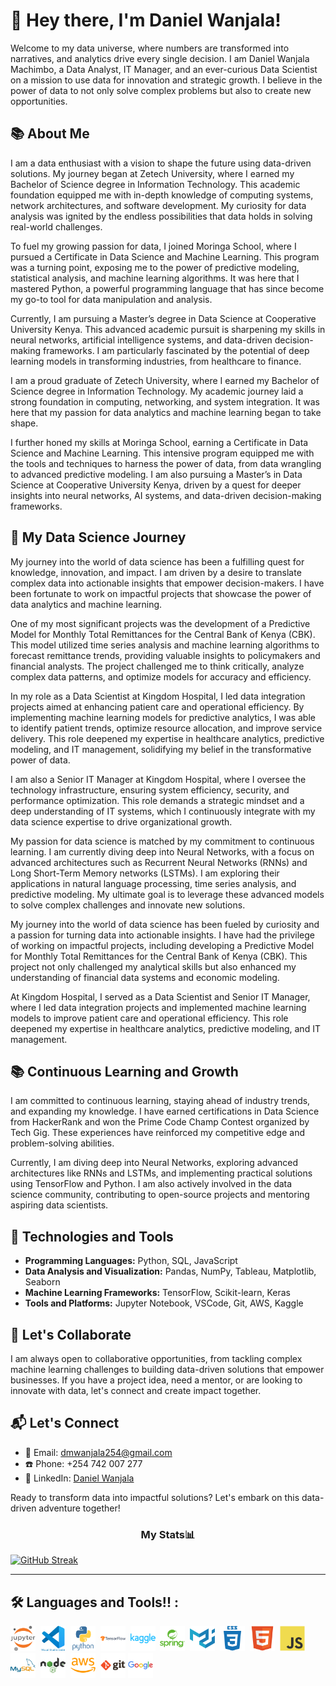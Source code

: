 # 🚀 Hey there, I'm Daniel Wanjala!

Welcome to my data universe, where numbers are transformed into narratives, and analytics drive every single decision. I am Daniel Wanjala Machimbo, a Data Analyst, IT Manager, and an ever-curious Data Scientist on a mission to use data for innovation and strategic growth. I believe in the power of data to not only solve complex problems but also to create new opportunities.

## 📚 About Me

I am a data enthusiast with a vision to shape the future using data-driven solutions. My journey began at Zetech University, where I earned my Bachelor of Science degree in Information Technology. This academic foundation equipped me with in-depth knowledge of computing systems, network architectures, and software development. My curiosity for data analysis was ignited by the endless possibilities that data holds in solving real-world challenges.

To fuel my growing passion for data, I joined Moringa School, where I pursued a Certificate in Data Science and Machine Learning. This program was a turning point, exposing me to the power of predictive modeling, statistical analysis, and machine learning algorithms. It was here that I mastered Python, a powerful programming language that has since become my go-to tool for data manipulation and analysis.

Currently, I am pursuing a Master’s degree in Data Science at Cooperative University Kenya. This advanced academic pursuit is sharpening my skills in neural networks, artificial intelligence systems, and data-driven decision-making frameworks. I am particularly fascinated by the potential of deep learning models in transforming industries, from healthcare to finance.

I am a proud graduate of Zetech University, where I earned my Bachelor of Science degree in Information Technology. My academic journey laid a strong foundation in computing, networking, and system integration. It was here that my passion for data analytics and machine learning began to take shape.

I further honed my skills at Moringa School, earning a Certificate in Data Science and Machine Learning. This intensive program equipped me with the tools and techniques to harness the power of data, from data wrangling to advanced predictive modeling. I am also pursuing a Master’s in Data Science at Cooperative University Kenya, driven by a quest for deeper insights into neural networks, AI systems, and data-driven decision-making frameworks.

## 🌟 My Data Science Journey

My journey into the world of data science has been a fulfilling quest for knowledge, innovation, and impact. I am driven by a desire to translate complex data into actionable insights that empower decision-makers. I have been fortunate to work on impactful projects that showcase the power of data analytics and machine learning.

One of my most significant projects was the development of a Predictive Model for Monthly Total Remittances for the Central Bank of Kenya (CBK). This model utilized time series analysis and machine learning algorithms to forecast remittance trends, providing valuable insights to policymakers and financial analysts. The project challenged me to think critically, analyze complex data patterns, and optimize models for accuracy and efficiency.

In my role as a Data Scientist at Kingdom Hospital, I led data integration projects aimed at enhancing patient care and operational efficiency. By implementing machine learning models for predictive analytics, I was able to identify patient trends, optimize resource allocation, and improve service delivery. This role deepened my expertise in healthcare analytics, predictive modeling, and IT management, solidifying my belief in the transformative power of data.

I am also a Senior IT Manager at Kingdom Hospital, where I oversee the technology infrastructure, ensuring system efficiency, security, and performance optimization. This role demands a strategic mindset and a deep understanding of IT systems, which I continuously integrate with my data science expertise to drive organizational growth.

My passion for data science is matched by my commitment to continuous learning. I am currently diving deep into Neural Networks, with a focus on advanced architectures such as Recurrent Neural Networks (RNNs) and Long Short-Term Memory networks (LSTMs). I am exploring their applications in natural language processing, time series analysis, and predictive modeling. My ultimate goal is to leverage these advanced models to solve complex challenges and innovate new solutions.

My journey into the world of data science has been fueled by curiosity and a passion for turning data into actionable insights. I have had the privilege of working on impactful projects, including developing a Predictive Model for Monthly Total Remittances for the Central Bank of Kenya (CBK). This project not only challenged my analytical skills but also enhanced my understanding of financial data systems and economic modeling.

At Kingdom Hospital, I served as a Data Scientist and Senior IT Manager, where I led data integration projects and implemented machine learning models to improve patient care and operational efficiency. This role deepened my expertise in healthcare analytics, predictive modeling, and IT management.

## 📚 Continuous Learning and Growth

I am committed to continuous learning, staying ahead of industry trends, and expanding my knowledge. I have earned certifications in Data Science from HackerRank and won the Prime Code Champ Contest organized by Tech Gig. These experiences have reinforced my competitive edge and problem-solving abilities.

Currently, I am diving deep into Neural Networks, exploring advanced architectures like RNNs and LSTMs, and implementing practical solutions using TensorFlow and Python. I am also actively involved in the data science community, contributing to open-source projects and mentoring aspiring data scientists.

## 🔧 Technologies and Tools

- **Programming Languages:** Python, SQL, JavaScript
- **Data Analysis and Visualization:** Pandas, NumPy, Tableau, Matplotlib, Seaborn
- **Machine Learning Frameworks:** TensorFlow, Scikit-learn, Keras
- **Tools and Platforms:** Jupyter Notebook, VSCode, Git, AWS, Kaggle

## 🤝 Let's Collaborate

I am always open to collaborative opportunities, from tackling complex machine learning challenges to building data-driven solutions that empower businesses. If you have a project idea, need a mentor, or are looking to innovate with data, let's connect and create impact together.

## 📬 Let's Connect

- 📧 Email: dmwanjala254@gmail.com
- ☎️ Phone: +254 742 007 277
- 💼 LinkedIn: [Daniel Wanjala](https://www.linkedin.com/in/daniel-wanjala-91)

Ready to transform data into impactful solutions? Let's embark on this data-driven adventure together!



<h3 align="center">My Stats📊</h3>

[![GitHub Streak](https://streak-stats.demolab.com/?user=MadScie254)](https://git.io/streak-stats)

---

## :hammer_and_wrench: Languages and Tools!! :

<div>
  <img src="https://github.com/devicons/devicon/blob/master/icons/jupyter/jupyter-original-wordmark.svg" title="Jupyter"  alt="Jupyter" width="40" height="40"/>&nbsp;
  <img src="https://github.com/devicons/devicon/blob/master/icons/vscode/vscode-original-wordmark.svg" title="Vscode"  alt="Vscode" width="40" height="40"/>&nbsp;
  <img src="https://github.com/devicons/devicon/blob/master/icons/python/python-original-wordmark.svg" title="Python"  alt="Python" width="40" height="40"/>&nbsp;
  <img src="https://github.com/devicons/devicon/blob/master/icons/tensorflow/tensorflow-original-wordmark.svg" title="Tensorflow"  alt="Tensorflow" width="40" height="40"/>&nbsp;
  <img src="https://github.com/devicons/devicon/blob/master/icons/kaggle/kaggle-original-wordmark.svg" title="Kaggle"  alt="Kaggle" width="40" height="40"/>&nbsp;
  <img src="https://github.com/devicons/devicon/blob/master/icons/spring/spring-original-wordmark.svg" title="Spring" alt="Spring" width="40" height="40"/>&nbsp;
  <img src="https://github.com/devicons/devicon/blob/master/icons/materialui/materialui-original.svg" title="Material UI" alt="Material UI" width="40" height="40"/>&nbsp;
  <img src="https://github.com/devicons/devicon/blob/master/icons/css3/css3-plain-wordmark.svg"  title="CSS3" alt="CSS" width="40" height="40"/>&nbsp;
  <img src="https://github.com/devicons/devicon/blob/master/icons/html5/html5-original.svg" title="HTML5" alt="HTML" width="40" height="40"/>&nbsp;
  <img src="https://github.com/devicons/devicon/blob/master/icons/javascript/javascript-original.svg" title="JavaScript" alt="JavaScript" width="40" height="40"/>&nbsp;
  <img src="https://github.com/devicons/devicon/blob/master/icons/mysql/mysql-original-wordmark.svg" title="MySQL"  alt="MySQL" width="40" height="40"/>&nbsp;
  <img src="https://github.com/devicons/devicon/blob/master/icons/nodejs/nodejs-original-wordmark.svg" title="NodeJS" alt="NodeJS" width="40" height="40"/>&nbsp;
  <img src="https://github.com/devicons/devicon/blob/master/icons/amazonwebservices/amazonwebservices-plain-wordmark.svg" title="AWS" alt="AWS" width="40" height="40"/>&nbsp;
  <img src="https://github.com/devicons/devicon/blob/master/icons/git/git-original-wordmark.svg" title="Git" **alt="Git" width="40" height="40"/>
  <img src="https://github.com/devicons/devicon/blob/master/icons/google/google-original-wordmark.svg" title="Google"  alt="Google" width="40" height="40"/>&nbsp;
</div>



<!---
MadScie254/MadScie254 is a ✨ special ✨ repository because its `README.md` (this file) appears on your GitHub profile.
You can click the Preview link to take a look at your changes.
--->
